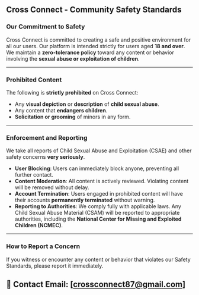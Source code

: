 ## **Cross Connect - Community Safety Standards**

### **Our Commitment to Safety**

Cross Connect is committed to creating a safe and positive environment for all our users. Our platform is intended strictly for users aged **18 and over**.
We maintain a **zero-tolerance policy** toward any content or behavior involving the **sexual abuse or exploitation of children**.

---

### **Prohibited Content**

The following is **strictly prohibited** on Cross Connect:

* Any **visual depiction** or **description** of **child sexual abuse**.
* Any content that **endangers children**.
* **Solicitation or grooming** of minors in any form.

---

### **Enforcement and Reporting**

We take all reports of Child Sexual Abuse and Exploitation (CSAE) and other safety concerns **very seriously**.

* **User Blocking**: Users can immediately block anyone, preventing all further contact.
* **Content Moderation**: All content is actively reviewed. Violating content will be removed without delay.
* **Account Termination**: Users engaged in prohibited content will have their accounts **permanently terminated** without warning.
* **Reporting to Authorities**: We comply fully with applicable laws. Any Child Sexual Abuse Material (CSAM) will be reported to appropriate authorities, including the **National Center for Missing and Exploited Children (NCMEC)**.

---

### **How to Report a Concern**

If you witness or encounter any content or behavior that violates our Safety Standards, please report it immediately.

📧 **Contact Email**: [crossconnect87@gmail.com]
---

